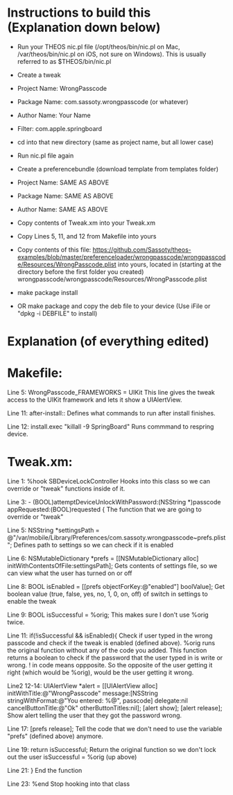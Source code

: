 Instructions to build this (Explanation down below)
===================================================

* Run your THEOS nic.pl file (/opt/theos/bin/nic.pl on Mac, /var/theos/bin/nic.pl on iOS, not sure on Windows). This is usually referred to as $THEOS/bin/nic.pl
* Create a tweak
* Project Name: WrongPasscode
* Package Name: com.sassoty.wrongpasscode (or whatever)
* Author Name: Your Name
* Filter: com.apple.springboard

* cd into that new directory (same as project name, but all lower case)

* Run nic.pl file again
* Create a preferencebundle (download template from templates folder)
* Project Name: SAME AS ABOVE
* Package Name: SAME AS ABOVE
* Author Name: SAME AS ABOVE

* Copy contents of Tweak.xm into your Tweak.xm
* Copy Lines 5, 11, and 12 from Makefile into yours
* Copy contents of this file: https://github.com/Sassoty/theos-examples/blob/master/preferenceloader/wrongpasscode/wrongpasscode/Resources/WrongPasscode.plist into yours, located in (starting at the directory before the first folder you created) wrongpasscode/wrongpasscode/Resources/WrongPasscode.plist
* make package install
* OR make package and copy the deb file to your device (Use iFile or "dpkg -i DEBFILE" to install)

Explanation (of everything edited)
==================================

Makefile:
=========

Line 5: WrongPasscode_FRAMEWORKS = UIKit
This line gives the tweak access to the UIKit framework and lets it show a UIAlertView.

Line 11: after-install::
Defines what commands to run after install finishes.

Line 12: install.exec "killall -9 SpringBoard"
Runs commmand to respring device.

Tweak.xm:
=========

Line 1: %hook SBDeviceLockController
Hooks into this class so we can override or "tweak" functions inside of it.

Line 3: - (BOOL)attemptDeviceUnlockWithPassword:(NSString *)passcode appRequested:(BOOL)requested {
The function that we are going to override or "tweak"

Line 5: NSString *settingsPath = @"/var/mobile/Library/Preferences/com.sassoty.wrongpasscode~prefs.plist";
Defines path to settings so we can check if it is enabled

Line 6: NSMutableDictionary *prefs = [[NSMutableDictionary alloc] initWithContentsOfFile:settingsPath];
Gets contents of settings file, so we can view what the user has turned on or off

Line 8: BOOL isEnabled = [[prefs objectForKey:@"enabled"] boolValue];
Get boolean value (true, false, yes, no, 1, 0, on, off) of switch in settings to enable the tweak

Line 9: BOOL isSuccessful = %orig;
This makes sure I don't use %orig twice.

Line 11: if(!isSuccessful && isEnabled){
Check if user typed in the wrong passcode and check if the tweak is enabled (defined above). %orig runs the original function without any of the code you added. This function returns a boolean to check if the password that the user typed in is write or wrong. ! in code means oppposite. So the opposite of the user getting it right (which would be %orig), would be the user getting it wrong.

Line2 12-14: UIAlertView *alert = [[UIAlertView alloc] initWithTitle:@"WrongPasscode" message:[NSString stringWithFormat:@"You entered: %@", passcode] delegate:nil cancelButtonTitle:@"Ok" otherButtonTitles:nil];
[alert show];
[alert release];
Show alert telling the user that they got the password wrong.

Line 17: [prefs release];
Tell the code that we don't need to use the variable "prefs" (defined above) anymore.

Line 19: return isSuccessful;
Return the original function so we don't lock out the user
isSuccessful = %orig (up above)

Line 21: }
End the function

Line 23: %end
Stop hooking into that class
